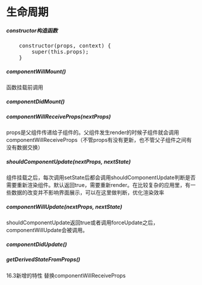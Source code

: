 # 生命周期
##### constructor构造函数
<pre>
    constructor(props, context) {
        super(this.props);
    }
</pre>

##### componentWillMount()
函数挂载前调用

##### componentDidMount()

##### componentWillReceiveProps(nextProps)
props是父组件传递给子组件的。父组件发生render的时候子组件就会调用componentWillReceiveProps（不管props有没有更新，也不管父子组件之间有没有数据交换）

##### shouldComponentUpdate(nextProps, nextState)
组件挂载之后，每次调用setState后都会调用shouldComponentUpdate判断是否需要重新渲染组件。默认返回true，需要重新render。在比较复杂的应用里，有一些数据的改变并不影响界面展示，可以在这里做判断，优化渲染效率

##### componentWillUpdate(nextProps, nextState)
shouldComponentUpdate返回true或者调用forceUpdate之后，componentWillUpdate会被调用。

##### componentDidUpdate()

##### getDerivedStateFromProps()
16.3新增的特性 替换componentWillReceiveProps